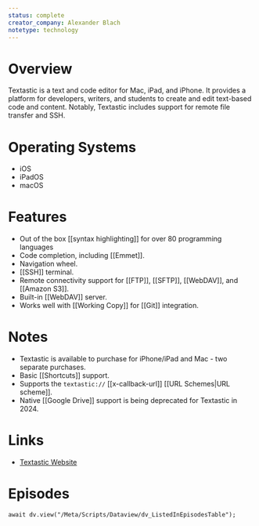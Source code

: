 ```yaml
---
status: complete
creator_company: Alexander Blach
notetype: technology
---
```

# Overview
Textastic is a text and code editor for Mac, iPad, and iPhone. It provides a platform for developers, writers, and students to create and edit text-based code and content. Notably, Textastic includes support for remote file transfer and SSH.

# Operating Systems
- iOS
- iPadOS
- macOS

# Features
- Out of the box [[syntax highlighting]] for over 80 programming languages
- Code completion, including [[Emmet]].
- Navigation wheel.
- [[SSH]] terminal.
- Remote connectivity support for [[FTP]], [[SFTP]], [[WebDAV]], and [[Amazon S3]].
- Built-in [[WebDAV]] server.
- Works well with [[Working Copy]] for [[Git]] integration.

# Notes
- Textastic is available to purchase for iPhone/iPad and Mac - two separate purchases.
- Basic [[Shortcuts]] support.
- Supports the `textastic://`  [[x-callback-url]] [[URL Schemes|URL scheme]].
- Native [[Google Drive]] support is being deprecated for Textastic in 2024.

# Links
- [Textastic Website](https://www.textasticapp.com)

# Episodes
```dataviewjs
await dv.view("/Meta/Scripts/Dataview/dv_ListedInEpisodesTable");
```
